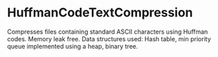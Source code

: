 # HuffmanCodeTextCompression
Compresses files containing standard ASCII characters using Huffman codes. Memory leak free. Data structures used: Hash table, min priority queue implemented using a heap, binary tree.

